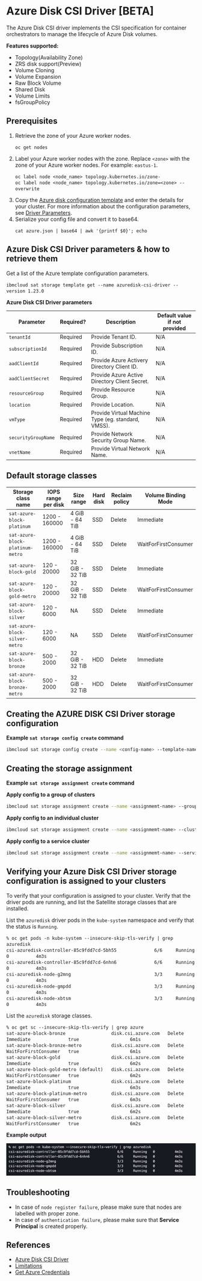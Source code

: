 # Azure Disk CSI Driver [BETA]

The Azure Disk CSI driver implements the CSI specification for container orchestrators to manage the lifecycle of Azure Disk volumes.

**Features supported:**
- Topology(Availability Zone)
- ZRS disk support(Preview)
- Volume Cloning
- Volume Expansion
- Raw Block Volume
- Shared Disk
- Volume Limits
- fsGroupPolicy

## Prerequisites
1. Retrieve the zone of your Azure worker nodes.
    ```
    oc get nodes
    ```
2. Label your Azure worker nodes with the zone. Replace `<zone>` with the zone of your Azure worker nodes. For example: `eastus-1`.
    ```
    oc label node <node_name> topology.kubernetes.io/zone-
    oc label node <node_name> topology.kubernetes.io/zone=<zone> --overwrite
    ```
3. Copy the [Azure disk configuration template](https://github.com/kubernetes-sigs/azuredisk-csi-driver/blob/master/deploy/example/azure.json) and enter the details for your cluster. For more information about the configuration parameters, see [Driver Parameters](https://github.com/kubernetes-sigs/azuredisk-csi-driver/blob/master/docs/driver-parameters.md).
4. Serialize your config file and convert it to base64.
    ```
    cat azure.json | base64 | awk '{printf $0}'; echo
    ```


## Azure Disk CSI Driver parameters & how to retrieve them

Get a list of the Azure template configuration parameters.
```
ibmcloud sat storage template get --name azuredisk-csi-driver --version 1.23.0
```

**Azure Disk CSI Driver parameters**

| Parameter | Required? | Description | Default value if not provided |
| --- | --- | --- | --- |
| `tenantId` | Required | Provide Tenant ID. | N/A |
| `subscriptionId` | Required | Provide Subscription ID. | N/A |
| `aadClientId` | Required | Provide Azure Activery Directory Client ID. | N/A |
| `aadClientSecret` | Required | Provide Azure Active Directory Client Secret. | N/A |
| `resourceGroup` | Required | Provide Resource Group. | N/A |
| `location` | Required | Provide Location. | N/A |
| `vmType` | Required | Provide Virtual Machine Type (eg. standard, VMSS). | N/A |
| `securityGroupName` | Required | Provide Network Security Group Name. | N/A |
| `vnetName` | Required | Provide Virtual Network Name. | N/A |



## Default storage classes

| Storage class name | IOPS range per disk | Size range | Hard disk | Reclaim policy | Volume Binding Mode |
| --- | --- | --- | --- | --- | --- |
| `sat-azure-block-platinum` |  1200 - 160000 | 4 GiB - 64 TiB | SSD | Delete | Immediate |
| `sat-azure-block-platinum-metro`  | 1200 - 160000 | 4 GiB - 64 TiB | SSD | Delete | WaitForFirstConsumer |
| `sat-azure-block-gold` | 120 - 20000 | 32 GiB - 32 TiB | SSD | Delete | Immediate |
| `sat-azure-block-gold-metro` | 120 - 20000 | 32 GiB - 32 TiB | SSD | Delete | WaitForFirstConsumer |
| `sat-azure-block-silver`  | 120 - 6000 | NA | SSD | Delete | Immediate |
| `sat-azure-block-silver-metro` | 120 - 6000 | NA | SSD | Delete | WaitForFirstConsumer |
| `sat-azure-block-bronze`  | 500 - 2000 | 32 GiB - 32 TiB | HDD | Delete | Immediate |
| `sat-azure-block-bronze-metro` | 500 - 2000 | 32 GiB - 32 TiB | HDD | Delete | WaitForFirstConsumer |



## Creating the AZURE DISK CSI Driver storage configuration

**Example `sat storage config create` command**

```sh
ibmcloud sat storage config create --name <config-name> --template-name azuredisk-csi-driver --template-version 1.23.0 --location <location> -p "tenantId=<tenantId>" -p "subscriptionId=<subscriptionId>" -p "aadClientId=<Azure_AD_ClientId>" -p "aadClientSecret=<Azure_AD_Client_Secret>" -p "resourceGroup=<resource_group>" -p "location=<location>" -p "vmType=<vm_type>" -p "securityGroupName=<security_group_name>" -p "vnetName=<vnet_name>"
```

## Creating the storage assignment

**Example `sat storage assignment create` command**

**Apply config to a group of clusters**
```sh
ibmcloud sat storage assignment create --name <assignmemt-name> --group <cluster-group> --config <config-name>
```
**Apply config to an individual cluster**
```sh
ibmcloud sat storage assignment create --name <assignmemt-name> --cluster <cluster-id> --config <config-name>
```
**Apply config to a service cluster**
```sh
ibmcloud sat storage assignment create --name <assignmemt-name> --service-cluster-id <service-cluster-id> --config <config-name>
```
## Verifying your Azure Disk CSI Driver storage configuration is assigned to your clusters

To verify that your configuration is assigned to your cluster. Verify that the driver pods are running, and list the Satellite storage classes that are installed.

List the `azuredisk` driver pods in the `kube-system` namespace and verify that the status is `Running`.

```
% oc get pods -n kube-system --insecure-skip-tls-verify | grep azuredisk
csi-azuredisk-controller-85c9fdd7cd-5bh55              6/6     Running   0          4m3s
csi-azuredisk-controller-85c9fdd7cd-6nhn6              6/6     Running   0          4m3s
csi-azuredisk-node-g2mng                               3/3     Running   0          4m3s
csi-azuredisk-node-gmpdd                               3/3     Running   0          4m3s
csi-azuredisk-node-xbtsm                               3/3     Running   0          4m3s
```

List the `azuredisk` storage classes.

```
% oc get sc --insecure-skip-tls-verify | grep azure
sat-azure-block-bronze                 disk.csi.azure.com   Delete          Immediate              true                   6m1s
sat-azure-block-bronze-metro           disk.csi.azure.com   Delete          WaitForFirstConsumer   true                   6m1s
sat-azure-block-gold                   disk.csi.azure.com   Delete          Immediate              true                   6m2s
sat-azure-block-gold-metro (default)   disk.csi.azure.com   Delete          WaitForFirstConsumer   true                   6m2s
sat-azure-block-platinum               disk.csi.azure.com   Delete          Immediate              true                   6m3s
sat-azure-block-platinum-metro         disk.csi.azure.com   Delete          WaitForFirstConsumer   true                   6m3s
sat-azure-block-silver                 disk.csi.azure.com   Delete          Immediate              true                   6m2s
sat-azure-block-silver-metro           disk.csi.azure.com   Delete          WaitForFirstConsumer   true                   6m2s

```

**Example output**

![Example Output](./images/output.png)

## Troubleshooting
- In case of `node register failure`, please make sure that nodes are labelled with proper zone.
- In case of `authentication failure`, please make sure that **Service Principal** is created properly.

## References
- [Azure Disk CSI Driver](https://github.com/kubernetes-sigs/azuredisk-csi-driver)
- [Limitations](https://github.com/kubernetes-sigs/azuredisk-csi-driver/blob/master/docs/limitations.md)
- [Get Azure Credentials](https://www.inkoop.io/blog/how-to-get-azure-api-credentials/)